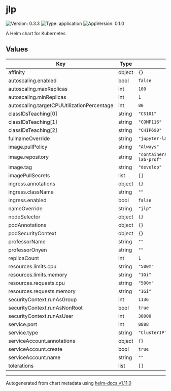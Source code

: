 # jlp

![Version: 0.3.3](https://img.shields.io/badge/Version-0.3.3-informational?style=flat-square) ![Type: application](https://img.shields.io/badge/Type-application-informational?style=flat-square) ![AppVersion: 0.1.0](https://img.shields.io/badge/AppVersion-0.1.0-informational?style=flat-square)

A Helm chart for Kubernetes

## Values

| Key | Type | Default | Description |
|-----|------|---------|-------------|
| affinity | object | `{}` |  |
| autoscaling.enabled | bool | `false` |  |
| autoscaling.maxReplicas | int | `100` |  |
| autoscaling.minReplicas | int | `1` |  |
| autoscaling.targetCPUUtilizationPercentage | int | `80` |  |
| classIDsTeaching[0] | string | `"CS101"` |  |
| classIDsTeaching[1] | string | `"COMP116"` |  |
| classIDsTeaching[2] | string | `"CHIP690"` |  |
| fullnameOverride | string | `"jupyter-lab-prof"` |  |
| image.pullPolicy | string | `"Always"` |  |
| image.repository | string | `"containers.renci.org/helxplatform/jupyter-lab-prof"` |  |
| image.tag | string | `"develop"` |  |
| imagePullSecrets | list | `[]` |  |
| ingress.annotations | object | `{}` |  |
| ingress.className | string | `""` |  |
| ingress.enabled | bool | `false` |  |
| nameOverride | string | `"jlp"` |  |
| nodeSelector | object | `{}` |  |
| podAnnotations | object | `{}` |  |
| podSecurityContext | object | `{}` |  |
| professorName | string | `""` |  |
| professorOnyen | string | `""` |  |
| replicaCount | int | `1` |  |
| resources.limits.cpu | string | `"500m"` |  |
| resources.limits.memory | string | `"1Gi"` |  |
| resources.requests.cpu | string | `"500m"` |  |
| resources.requests.memory | string | `"1Gi"` |  |
| securityContext.runAsGroup | int | `1136` |  |
| securityContext.runAsNonRoot | bool | `true` |  |
| securityContext.runAsUser | int | `30000` |  |
| service.port | int | `8888` |  |
| service.type | string | `"ClusterIP"` |  |
| serviceAccount.annotations | object | `{}` |  |
| serviceAccount.create | bool | `true` |  |
| serviceAccount.name | string | `""` |  |
| tolerations | list | `[]` |  |

----------------------------------------------
Autogenerated from chart metadata using [helm-docs v1.11.0](https://github.com/norwoodj/helm-docs/releases/v1.11.0)

